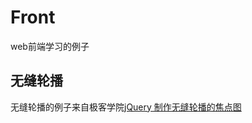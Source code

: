 # Front
web前端学习的例子

## 无缝轮播
无缝轮播的例子来自极客学院[jQuery 制作无缝轮播的焦点图](http://www.jikexueyuan.com/course/2574.html)
